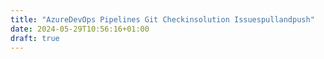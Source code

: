 ```yaml
---
title: "AzureDevOps Pipelines Git Checkinsolution Issuespullandpush"
date: 2024-05-29T10:56:16+01:00
draft: true
---
```


